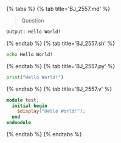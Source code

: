 {% tabs %}
{% tab title='BJ_2557.md' %}

> Question

```txt
Output: Hello World!
```

{% endtab %}
{% tab title='BJ_2557.sh' %}

```sh
echo Hello World!
```

{% endtab %}
{% tab title='BJ_2557.py' %}

```py
print("Hello World!")
```

{% endtab %}
{% tab title='BJ_2557.v' %}

```v
module test;
  initial begin
    $display("Hello World!");
  end
endmodule
```

{% endtab %}
{% endtabs %}
